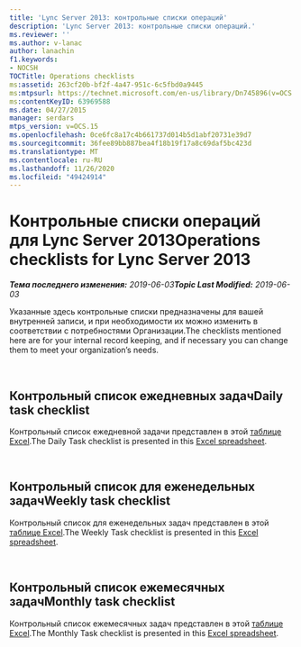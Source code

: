 ```yaml
---
title: 'Lync Server 2013: контрольные списки операций'
description: 'Lync Server 2013: контрольные списки операций.'
ms.reviewer: ''
ms.author: v-lanac
author: lanachin
f1.keywords:
- NOCSH
TOCTitle: Operations checklists
ms:assetid: 263cf20b-bf2f-4a47-951c-6c5fbd0a9445
ms:mtpsurl: https://technet.microsoft.com/en-us/library/Dn745896(v=OCS.15)
ms:contentKeyID: 63969588
ms.date: 04/27/2015
manager: serdars
mtps_version: v=OCS.15
ms.openlocfilehash: 0ce6fc8a17c4b661737d014b5d1abf20731e39d7
ms.sourcegitcommit: 36fee89bb887bea4f18b19f17a8c69daf5bc423d
ms.translationtype: MT
ms.contentlocale: ru-RU
ms.lasthandoff: 11/26/2020
ms.locfileid: "49424914"
---
```

# <a name="operations-checklists-for-lync-server-2013"></a><span data-ttu-id="f1b75-103">Контрольные списки операций для Lync Server 2013</span><span class="sxs-lookup"><span data-stu-id="f1b75-103">Operations checklists for Lync Server 2013</span></span> 


<span data-ttu-id="f1b75-104">_**Тема последнего изменения:** 2019-06-03_</span><span class="sxs-lookup"><span data-stu-id="f1b75-104">_**Topic Last Modified:** 2019-06-03_</span></span>

<span data-ttu-id="f1b75-105">Указанные здесь контрольные списки предназначены для вашей внутренней записи, и при необходимости их можно изменить в соответствии с потребностями Организации.</span><span class="sxs-lookup"><span data-stu-id="f1b75-105">The checklists mentioned here are for your internal record keeping, and if necessary you can change them to meet your organization’s needs.</span></span>

<br>

## <a name="daily-task-checklist"></a><span data-ttu-id="f1b75-106">Контрольный список ежедневных задач</span><span class="sxs-lookup"><span data-stu-id="f1b75-106">Daily task checklist</span></span>

<span data-ttu-id="f1b75-107">Контрольный список ежедневной задачи представлен в этой [таблице Excel](https://github.com/MicrosoftDocs/OfficeDocs-SkypeForBusiness/blob/live/Lync/LyncServer/downloads/operations-daily.xlsx?raw=true).</span><span class="sxs-lookup"><span data-stu-id="f1b75-107">The Daily Task checklist is presented in this [Excel spreadsheet](https://github.com/MicrosoftDocs/OfficeDocs-SkypeForBusiness/blob/live/Lync/LyncServer/downloads/operations-daily.xlsx?raw=true).</span></span>

<br>

## <a name="weekly-task-checklist"></a><span data-ttu-id="f1b75-108">Контрольный список для еженедельных задач</span><span class="sxs-lookup"><span data-stu-id="f1b75-108">Weekly task checklist</span></span>

<span data-ttu-id="f1b75-109">Контрольный список для еженедельных задач представлен в этой [таблице Excel](https://github.com/MicrosoftDocs/OfficeDocs-SkypeForBusiness/blob/live/Lync/LyncServer/downloads/operations-weekly.xlsx?raw=true).</span><span class="sxs-lookup"><span data-stu-id="f1b75-109">The Weekly Task checklist is presented in this [Excel spreadsheet](https://github.com/MicrosoftDocs/OfficeDocs-SkypeForBusiness/blob/live/Lync/LyncServer/downloads/operations-weekly.xlsx?raw=true).</span></span>


<br>

## <a name="monthly-task-checklist"></a><span data-ttu-id="f1b75-110">Контрольный список ежемесячных задач</span><span class="sxs-lookup"><span data-stu-id="f1b75-110">Monthly task checklist</span></span>


<span data-ttu-id="f1b75-111">Контрольный список ежемесячных задач представлен в этой [таблице Excel](https://github.com/MicrosoftDocs/OfficeDocs-SkypeForBusiness/blob/live/Lync/LyncServer/downloads/operations-monthly.xlsx?raw=true).</span><span class="sxs-lookup"><span data-stu-id="f1b75-111">The Monthly Task checklist is presented in this [Excel spreadsheet](https://github.com/MicrosoftDocs/OfficeDocs-SkypeForBusiness/blob/live/Lync/LyncServer/downloads/operations-monthly.xlsx?raw=true).</span></span>

